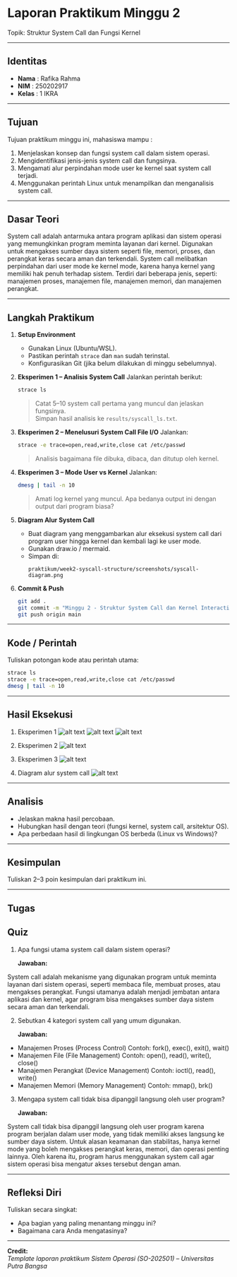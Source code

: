 
# Laporan Praktikum Minggu 2
Topik: Struktur System Call dan Fungsi Kernel

---

## Identitas
- **Nama**  : Rafika Rahma
- **NIM**   : 250202917  
- **Kelas** : 1 IKRA

---

## Tujuan
Tujuan praktikum minggu ini, mahasiswa mampu :
1. Menjelaskan konsep dan fungsi system call dalam sistem operasi.
2. Mengidentifikasi jenis-jenis system call dan fungsinya.
3. Mengamati alur perpindahan mode user ke kernel saat system call terjadi.
4. Menggunakan perintah Linux untuk menampilkan dan menganalisis system call.

---

## Dasar Teori
System call adalah antarmuka antara program aplikasi dan sistem operasi yang memungkinkan program meminta layanan dari kernel. Digunakan untuk mengakses sumber daya sistem seperti file, memori, proses, dan perangkat keras secara aman dan terkendali. System call melibatkan perpindahan dari user mode ke kernel mode, karena hanya kernel yang memiliki hak penuh terhadap sistem. Terdiri dari beberapa jenis, seperti: manajemen proses, manajemen file, manajemen memori, dan manajemen perangkat.

---

## Langkah Praktikum
1. **Setup Environment**
   - Gunakan Linux (Ubuntu/WSL).
   - Pastikan perintah `strace` dan `man` sudah terinstal.
   - Konfigurasikan Git (jika belum dilakukan di minggu sebelumnya).

2. **Eksperimen 1 – Analisis System Call**
   Jalankan perintah berikut:
   ```bash
   strace ls
   ```
   > Catat 5–10 system call pertama yang muncul dan jelaskan fungsinya.  
   Simpan hasil analisis ke `results/syscall_ls.txt`.

3. **Eksperimen 2 – Menelusuri System Call File I/O**
   Jalankan:
   ```bash
   strace -e trace=open,read,write,close cat /etc/passwd
   ```
   > Analisis bagaimana file dibuka, dibaca, dan ditutup oleh kernel.

4. **Eksperimen 3 – Mode User vs Kernel**
   Jalankan:
   ```bash
   dmesg | tail -n 10
   ```
   > Amati log kernel yang muncul. Apa bedanya output ini dengan output dari program biasa?

5. **Diagram Alur System Call**
   - Buat diagram yang menggambarkan alur eksekusi system call dari program user hingga kernel dan kembali lagi ke user mode.
   - Gunakan draw.io / mermaid.
   - Simpan di:
     ```
     praktikum/week2-syscall-structure/screenshots/syscall-diagram.png
     ```

6. **Commit & Push**
   ```bash
   git add .
   git commit -m "Minggu 2 - Struktur System Call dan Kernel Interaction"
   git push origin main
   ```

---

## Kode / Perintah
Tuliskan potongan kode atau perintah utama:
```bash
strace ls
strace -e trace=open,read,write,close cat /etc/passwd
dmesg | tail -n 10

```

---

## Hasil Eksekusi
1. Eksperimen 1
   ![alt text](<screenshots/syscall_ls.png>)
   ![alt text](<screenshots/syscall_ls1.png>)
   ![alt text](<screenshots/syscall_ls2.png>)

2. Eksperimen 2
   ![alt text](<screenshots/strace_io.png>)

3. Eksperimen 3
   ![alt text](<screenshots/dmesg.png>)

4. Diagram alur system call
   ![alt text](<screenshots/syscall-diagram.png>)

---

## Analisis
- Jelaskan makna hasil percobaan.  
- Hubungkan hasil dengan teori (fungsi kernel, system call, arsitektur OS).  
- Apa perbedaan hasil di lingkungan OS berbeda (Linux vs Windows)?  

---

## Kesimpulan
Tuliskan 2–3 poin kesimpulan dari praktikum ini.

---

## Tugas


## Quiz
1. Apa fungsi utama system call dalam sistem operasi?
   
   **Jawaban:**

System call adalah mekanisme yang digunakan program untuk meminta layanan dari sistem operasi, seperti membaca file, membuat proses, atau mengakses perangkat. Fungsi utamanya adalah menjadi jembatan antara aplikasi dan kernel, agar program bisa mengakses sumber daya sistem secara aman dan terkendali.
   
2. Sebutkan 4 kategori system call yang umum digunakan.
   
   **Jawaban:**
   
- Manajemen Proses (Process Control)
Contoh: fork(), exec(), exit(), wait()
- Manajemen File (File Management)
Contoh: open(), read(), write(), close()
- Manajemen Perangkat (Device Management)
Contoh: ioctl(), read(), write()
- Manajemen Memori (Memory Management)
Contoh: mmap(), brk()

3. Mengapa system call tidak bisa dipanggil langsung oleh user program?
   
   **Jawaban:**
   
System call tidak bisa dipanggil langsung oleh user program karena program berjalan dalam user mode, yang tidak memiliki akses langsung ke sumber daya sistem. Untuk alasan keamanan dan stabilitas, hanya kernel mode yang boleh mengakses perangkat keras, memori, dan operasi penting lainnya. Oleh karena itu, program harus menggunakan system call agar sistem operasi bisa mengatur akses tersebut dengan aman.

---

## Refleksi Diri
Tuliskan secara singkat:
- Apa bagian yang paling menantang minggu ini?  
- Bagaimana cara Anda mengatasinya?  

---

**Credit:**  
_Template laporan praktikum Sistem Operasi (SO-202501) – Universitas Putra Bangsa_
